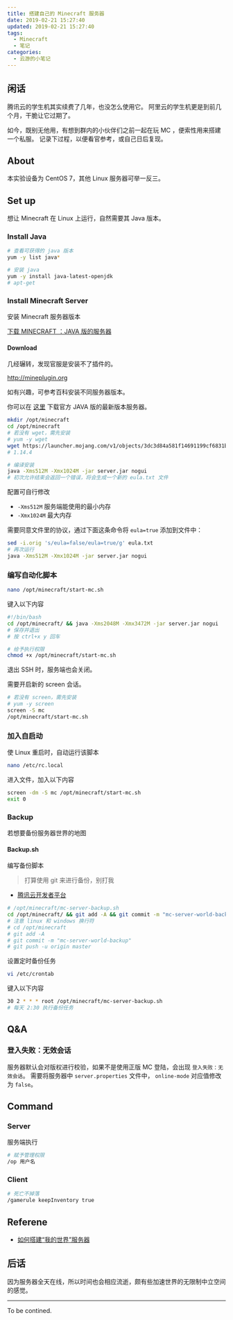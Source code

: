 ```yaml
---
title: 搭建自己的 Minecraft 服务器
date: 2019-02-21 15:27:40
updated: 2019-02-21 15:27:40
tags:
  - Minecraft
  - 笔记
categories:
  - 云游的小笔记
---
```

## 闲话

腾讯云的学生机其实续费了几年，也没怎么使用它。
阿里云的学生机更是到前几个月，干脆让它过期了。

如今，既别无他用，有想到群内的小伙伴们之前一起在玩 MC ，便索性用来搭建一个私服。
记录下过程，以便看官参考，或自己日后复现。

<!-- more -->

## About

本实验设备为 CentOS 7，其他 Linux 服务器可举一反三。

## Set up

想让 Minecraft 在 Linux 上运行，自然需要其 Java 版本。

### Install Java

```sh
# 查看可获得的 java 版本
yum -y list java*
```

```sh
# 安装 java
yum -y install java-latest-openjdk
# apt-get
```

### Install Minecraft Server

安装 Minecraft 服务器版本

[下载 MINECRAFT ：JAVA 版的服务器](https://www.minecraft.net/zh-hans/download/server/)

#### Download

几经辗转，发现官服是安装不了插件的。

<http://mineplugin.org>

如有兴趣，可参考百科安装不同服务器版本。

你可以在 [这里](https://www.minecraft.net/zh-hans/download/server/) 下载官方 JAVA 版的最新版本服务器。

```sh
mkdir /opt/minecraft
cd /opt/minecraft
# 若没有 wget，需先安装
# yum -y wget
wget https://launcher.mojang.com/v1/objects/3dc3d84a581f14691199cf6831b71ed1296a9fdf/server.jar
# 1.14.4
```

```sh
# 编译安装
java -Xms512M -Xmx1024M -jar server.jar nogui
# 初次允许结束会返回一个错误，将会生成一个新的 eula.txt 文件
```

配置可自行修改

- `-Xms512M` 服务端能使用的最小内存
- `-Xmx1024M` 最大内存

需要同意文件里的协议，通过下面这条命令将 `eula=true` 添加到文件中：

```sh
sed -i.orig 's/eula=false/eula=true/g' eula.txt
# 再次运行
java -Xms512M -Xmx1024M -jar server.jar nogui
```

### 编写自动化脚本

```sh
nano /opt/minecraft/start-mc.sh
```

键入以下内容

```sh
#!/bin/bash
cd /opt/minecraft/ && java -Xms2048M -Xmx3472M -jar server.jar nogui
# 保存并退出
# 按 ctrl+x y 回车
```

```sh
# 给予执行权限
chmod +x /opt/minecraft/start-mc.sh
```

退出 SSH 时，服务端也会关闭。

需要开启新的 screen 会话。

```sh
# 若没有 screen，需先安装
# yum -y screen
screen -S mc
/opt/minecraft/start-mc.sh
```

### 加入自启动

使 Linux 重启时，自动运行该脚本

```sh
nano /etc/rc.local
```

进入文件，加入以下内容

```sh
screen -dm -S mc /opt/minecraft/start-mc.sh
exit 0
```

### Backup

若想要备份服务器世界的地图

#### Backup.sh

编写备份脚本

> 打算使用 git 来进行备份，别打我

- [腾讯云开发者平台](https://dev.tencent.com)

```sh
# /opt/minecraft/mc-server-backup.sh
cd /opt/minecraft/ && git add -A && git commit -m "mc-server-world-backup" && git push
# 注意 linux 和 windows 换行符
# cd /opt/minecraft
# git add -A
# git commit -m "mc-server-world-backup"
# git push -u origin master
```

设置定时备份任务

```sh
vi /etc/crontab
```

键入以下内容

```sh
30 2 * * * root /opt/minecraft/mc-server-backup.sh
# 每天 2:30 执行备份任务
```

## Q&A

### 登入失败：无效会话

服务器默认会对版权进行校验，如果不是使用正版 MC 登陆，会出现 `登入失败：无效会话`。
需要将服务器中 `server.properties` 文件中， `online-mode` 对应值修改为 `false`。

## Command

### Server

服务端执行

```sh
# 赋予管理权限
/op 用户名
```

### Client

```sh
# 死亡不掉落
/gamerule keepInventory true
```

## Referene

- [如何搭建“我的世界”服务器](https://linux.cn/article-9480-1.html)

## 后话

因为服务器全天在线，所以时间也会相应流逝，颇有些加速世界的无限制中立空间的感觉。

---

To be contined.